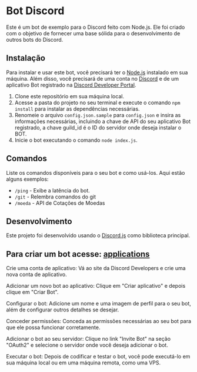 # Bot Discord

Este é um bot de exemplo para o Discord feito com Node.js. Ele foi criado com o objetivo de fornecer uma base sólida para o desenvolvimento de outros bots do Discord.

## Instalação

Para instalar e usar este bot, você precisará ter o [Node.js](https://nodejs.org/) instalado em sua máquina. Além disso, você precisará de uma conta no [Discord](https://discord.com/) e de um aplicativo Bot registrado na [Discord Developer Portal](https://discord.com/developers/applications).

1. Clone este repositório em sua máquina local.
2. Acesse a pasta do projeto no seu terminal e execute o comando `npm install` para instalar as dependências necessárias.
3. Renomeie o arquivo `config.json.sample` para `config.json` e insira as informações necessárias, incluindo a chave de API do seu aplicativo Bot registrado, a chave guild_id é o ID do servidor onde deseja instalar o BOT.
4. Inicie o bot executando o comando `node index.js`.

## Comandos

Liste os comandos disponíveis para o seu bot e como usá-los. Aqui estão alguns exemplos:

- `/ping` - Exibe a latência do bot.
- `/git` - Relembra comandos do git
- `/moeda` - API de Cotações de Moedas

## Desenvolvimento

Este projeto foi desenvolvido usando o [Discord.js](https://discord.js.org/#/) como biblioteca principal.

## Para criar um bot acesse: [applications](https://discord.com/developers/applications)
Crie uma conta de aplicativo: Vá ao site da Discord Developers e crie uma nova conta de aplicativo.

Adicionar um novo bot ao aplicativo: Clique em "Criar aplicativo" e depois clique em "Criar Bot".

Configurar o bot: Adicione um nome e uma imagem de perfil para o seu bot, além de configurar outros detalhes se desejar.

Conceder permissões: Conceda as permissões necessárias ao seu bot para que ele possa funcionar corretamente.

Adicionar o bot ao seu servidor: Clique no link "Invite Bot" na seção "OAuth2" e selecione o servidor onde você deseja adicionar o bot.

Executar o bot: Depois de codificar e testar o bot, você pode executá-lo em sua máquina local ou em uma máquina remota, como uma VPS.